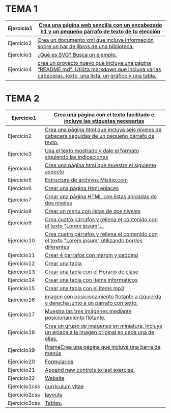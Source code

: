 # TEMA 1
Ejercicio1 |[Crea una página web sencilla con un encabezado h1 y un pequeño párrafo de texto de tu elección](TEMA1/ejercicio1.html)
------------ | -------------
Ejercicio2 | [Crea un documento xml que incluya información sobre un par de libros de una biblioteca.](TEMA1/ejercicio2.xml)
Ejercicio3 | [¿Qué es SVG? Busca un ejemplo.](TEMA1/ejercicio3.html)
Ejercicio4 | [crea un proyecto nuevo que incluya una página “README.md”. Utiliza markdown que incluya varias cabeceras, texto, una lista, un gráfico y una tabla.](TEMA1/Ejercicio4.md)

# TEMA 2
Ejercicio1 |[Crea una página con el texto facilitado e incluye las etiquetas necesarias ](TEMA2/Ejercicio1.html)
------------ | -------------
Ejercicio2 | [Crea una página html que incluya seis niveles de cabecera seguidas de un pequeño párrafo de texto.](TEMA2/Ejercicio2.html)
Ejercicio3 | [Usa el texto mostrado y dale el formato siguiendo las indicaciones](TEMA2/Ejercicio3.html)
Ejercicio4 | [Crea una página html que muestre el siguiente aspecto](TEMA2/Ejercicio4.html)
Ejercicio5 | [Estructura de archivos Misitio.com](TEMA2//Ejercicio5/ejerciciolenguajedemarcas/MISITIO.COM)
Ejercicio6 | [Crear una pagina Html enlaces](TEMA2/Ejercicio6.html)
Ejercicio7 | [Crear una página HTML con listas anidadas de dos niveles](TEMA2/Ejercicio7.html)
Ejercicio8 | [Crear un menu con listas de dos niveles](TEMA2/Ejercicio8.html)
Ejercicio9 | [Crea cuatro párrafos y rellena el contenido con el texto "Lorem ipsum"...](TEMA2/Ejercicio9)
Ejercicio10 | [Crea cuatro párrafos y rellena el contenido con el texto "Lorem ipsum" utilizando bordes diferentes](TEMA2/Ejercicio10)
Ejercicio11 | [Crear 4 parrafos con margin y padding](TEMA2/Ejercicio11)
Ejercicio12 | [Crear una tabla](TEMA2/Ejercicio12.html)
Ejercicio13 | [Crear una tabla con el Horario de clase](TEMA2/Ejercicio13.html)
Ejercicio14 | [Crear una tabla con items informaticos](TEMA2/Ejercicio14)
Ejercicio15 | [Crear una tabla con el items mp3](TEMA2/Ejercicio15)
Ejercicio16 | [imagen con posicionamiento flotante a izquierda y derecha junto a un párrafo con texto.](TEMA2/Ejercicio16)
Ejercicio17 | [Muestra las tres imágenes mediante posicionamiento flotante.](TEMA2/Ejercicio17)
Ejercicio18 | [Crea un grupo de imágenes en miniatura. Incluye un enlace a la imagen original en cada una de ellas.](TEMA2/Ejercicio18)
Ejercicio19 | [IframeCrea una página que incluya una barra de menús](TEMA2/Ejercicio19.html)
Ejercicio20| [Formularios](TEMA2/Ejercicio20.html)
Ejercicio21 | [Append new controls to last exercise.](TEMA2/Ejercicio21.html)
Ejercicio22 | [Website](TEMA2/Ejercicio22)
Ejercicio1css | [curriculum vitae](TEMA2/Ejercicio1css.html)
Ejercicio2css | [layouts](TEMA2/Ejercicio2css)
Ejercicio3css | [Tables.](TEMA2/Ejercicio3css.html)
